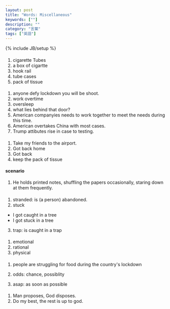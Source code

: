 ```yaml
---
layout: post
title: "Words: Miscellaneous"
keywords: [""]
description: ""
category: "言葉"
tags: ["英語"]
---
```

{% include JB/setup %}

####
1. cigarette Tubes
2. a box of cigartte
3. hook rail
4. tube cases
5. pack of tissue


####
1. anyone defy lockdown you will be shoot. 
2. work overtime
3. oversleep
4. what lies behind that door?
5. American companyies needs to work together to meet the needs during this
   time.
6. American overtakes China with most cases.
7. Trump attibutes rise in case to testing.


####
1. Take my friends to the airport.
2. Got back home
3. Got back
4. keep the pack of tissue


#### scenario
1. He holds printed notes, shuffling the papers occasionally, staring down at
   them frequently.

####
1. stranded: is (a person) abandoned.
2. stuck
- I got caught in a tree
- I got stuck in a tree
3. trap: is caught in a trap


####
1. emotional
2. rational
3. physical 

####
1. people are struggling for food during the country's lockdown

1. odds: chance, possiblity
2. asap: as soon as possible


####
1. Man proposes, God disposes.
2. Do my best, the rest is up to god.
